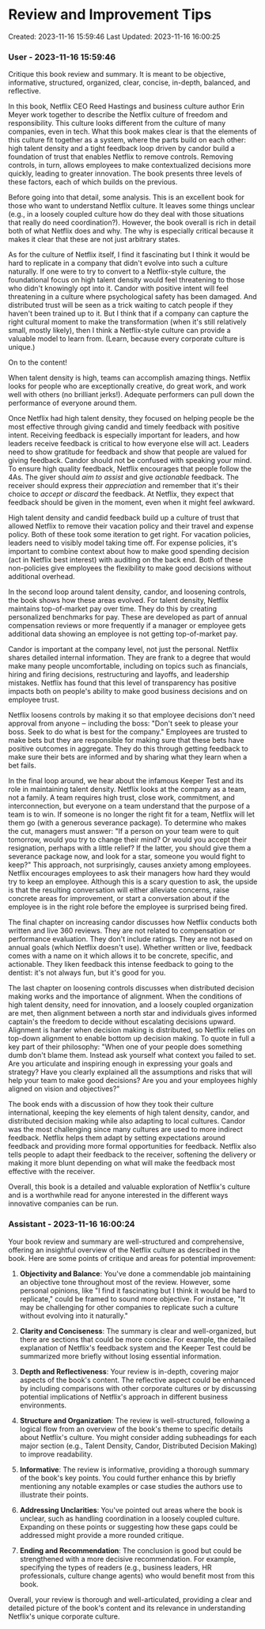 # Review and Improvement Tips

Created: 2023-11-16 15:59:46
Last Updated: 2023-11-16 16:00:25

### User - 2023-11-16 15:59:46

Critique this book review and summary. It is meant to be objective, informative, structured, organized, clear, concise, in-depth, balanced, and reflective.

In this book, Netflix CEO Reed Hastings and business culture author Erin Meyer work together to describe the Netflix culture of freedom and responsibility. This culture looks different from the culture of many companies, even in tech. What this book makes clear is that the elements of this culture fit together as a system, where the parts build on each other: high talent density and a tight feedback loop driven by candor build a foundation of trust that enables Netflix to remove controls. Removing controls, in turn, allows employees to make contextualized decisions more quickly, leading to greater innovation. The book presents three levels of these factors, each of which builds on the previous. 

Before going into that detail, some analysis. This is an excellent book for those who want to understand Netflix culture. It leaves some things unclear (e.g., in a loosely coupled culture how do they deal with those situations that really do need coordination?). However, the book overall is rich in detail both of what Netflix does and why. The why is especially critical because it makes it clear that these are not just arbitrary states. 

As for the culture of Netflix itself, I find it fascinating but I think it would be hard to replicate in a company that didn't evolve into such a culture naturally. If one were to try to convert to a Netflix-style culture, the foundational focus on high talent density would feel threatening to those who didn't knowingly opt into it. Candor with positive intent will feel threatening in a culture where psychological safety has been damaged. And distributed trust will be seen as a trick waiting to catch people if they haven't been trained up to it. But I think that if a company can capture the right cultural moment to make the transformation (when it's still relatively small, mostly likely), then I think a Netflix-style culture can provide a valuable model to learn from. (Learn, because every corporate culture is unique.)

On to the content!

When talent density is high, teams can accomplish amazing things. Netflix looks for people who are exceptionally creative, do great work, and work well with others (no brilliant jerks!). Adequate performers can pull down the performance of everyone around them. 

Once Netflix had high talent density, they focused on helping people be the most effective through giving candid and timely feedback with positive intent. Receiving feedback is especially important for leaders, and how leaders receive feedback is critical to how everyone else will act. Leaders need to show gratitude for feedback and show that people are valued for giving feedback. Candor should not be confused with speaking your mind. To ensure high quality feedback, Netflix encourages that people follow the 4As. The giver should *aim to assist* and give *actionable* feedback. The receiver should express their *appreciation* and remember that it's their choice to *accept or discard* the feedback. At Netflix, they expect that feedback should be given in the moment, even when it might feel awkward. 

High talent density and candid feedback build up a culture of trust that allowed Netflix to remove their vacation policy and their travel and expense policy. Both of these took some iteration to get right. For vacation policies, leaders need to visibly model taking time off. For expense policies, it's important to combine context about how to make good spending decision (act in Netflix best interest) with auditing on the back end. Both of these non-policies give employees the flexibility to make good decisions without additional overhead.

In the second loop around talent density, candor, and loosening controls, the book shows how these areas evolved. For talent density, Netflix maintains top-of-market pay over time. They do this by creating personalized benchmarks for pay. These are developed as part of annual compensation reviews or more frequently if a manager or employee gets additional data showing an employee is not getting top-of-market pay.

Candor is important at the company level, not just the personal. Netflix shares detailed internal information. They are frank to a degree that would make many people uncomfortable, including on topics such as financials, hiring and firing decisions, restructuring and layoffs, and leadership mistakes. Netflix has found that this level of transparency has positive impacts both on people's ability to make good business decisions and on employee trust.

Netflix loosens controls by making it so that employee decisions don't need approval from anyone ‒ including the boss: "Don't seek to please your boss. Seek to do what is best for the company." Employees are trusted to make bets but they are responsible for making sure that these bets have positive outcomes in aggregate. They do this through getting feedback to make sure their bets are informed and by sharing what they learn when a bet fails.

In the final loop around, we hear about the infamous Keeper Test and its role in maintaining talent density. Netflix looks at the company as a team, not a family. A team requires high trust, close work, commitment, and interconnection, but everyone on a team understand that the purpose of a team is to win. If someone is no longer the right fit for a team, Netflix will let them go (with a generous severance package). To determine who makes the cut, managers must answer:
    "If a person on your team were to quit tomorrow, would you try to change their mind? Or would you accept their resignation, perhaps with a little relief? If the latter, you should give them a severance package now, and look for a star, someone you would fight to keep?"
This approach, not surprisingly, causes anxiety among employees. Netflix encourages employees to ask their managers how hard they would try to keep an employee. Although this is a scary question to ask, the upside is that the resulting conversation will either alleviate concerns, raise concrete areas for improvement, or start a conversation about if the employee is in the right role before the employee is surprised being fired.

The final chapter on increasing candor discusses how Netflix conducts both written and live 360 reviews. They are not related to compensation or performance evaluation. They don't include ratings. They are not based on annual goals (which Netflix doesn't use). Whether written or live, feedback comes with a name on it which allows it to be concrete, specific, and actionable. They liken feedback this intense feedback to going to the dentist: it's not always fun, but it's good for you.

The last chapter on loosening controls discusses when distributed decision making works and the importance of alignment. When the conditions of high talent density, need for innovation, and a loosely coupled organization are met, then alignment between a north star and individuals gives informed captain's the freedom to decide without escalating decisions upward. Alignment is harder when decision making is distributed, so Netflix relies on top-down alignment to enable bottom up decision making. To quote in full a key part of their philosophy: "When one of your people does something dumb don't blame them. Instead ask yourself what context you failed to set. Are you articulate and inspiring enough in expressing your goals and strategy? Have you clearly explained all the assumptions and risks that will help your team to make good decisions? Are you and your employees highly aligned on vision and objectives?" 

The book ends with a discussion of how they took their culture international, keeping the key elements of high talent density, candor, and distributed decision making while also adapting to local cultures. Candor was the most challenging since many cultures are used to more indirect feedback. Netflix helps them adapt by setting expectations around feedback and providing more formal opportunities for feedback. Netflix also tells people to adapt their feedback to the receiver, softening the delivery or making it more blunt depending on what will make the feedback most effective with the receiver. 

Overall, this book is a detailed and valuable exploration of Netflix's culture and is a worthwhile read for anyone interested in the different ways innovative companies can be run.

### Assistant - 2023-11-16 16:00:24

Your book review and summary are well-structured and comprehensive, offering an insightful overview of the Netflix culture as described in the book. Here are some points of critique and areas for potential improvement:

1. **Objectivity and Balance**: You've done a commendable job maintaining an objective tone throughout most of the review. However, some personal opinions, like "I find it fascinating but I think it would be hard to replicate," could be framed to sound more objective. For instance, "It may be challenging for other companies to replicate such a culture without evolving into it naturally."

2. **Clarity and Conciseness**: The summary is clear and well-organized, but there are sections that could be more concise. For example, the detailed explanation of Netflix's feedback system and the Keeper Test could be summarized more briefly without losing essential information.

3. **Depth and Reflectiveness**: Your review is in-depth, covering major aspects of the book's content. The reflective aspect could be enhanced by including comparisons with other corporate cultures or by discussing potential implications of Netflix's approach in different business environments.

4. **Structure and Organization**: The review is well-structured, following a logical flow from an overview of the book's theme to specific details about Netflix's culture. You might consider adding subheadings for each major section (e.g., Talent Density, Candor, Distributed Decision Making) to improve readability.

5. **Informative**: The review is informative, providing a thorough summary of the book's key points. You could further enhance this by briefly mentioning any notable examples or case studies the authors use to illustrate their points.

6. **Addressing Unclarities**: You've pointed out areas where the book is unclear, such as handling coordination in a loosely coupled culture. Expanding on these points or suggesting how these gaps could be addressed might provide a more rounded critique.

7. **Ending and Recommendation**: The conclusion is good but could be strengthened with a more decisive recommendation. For example, specifying the types of readers (e.g., business leaders, HR professionals, culture change agents) who would benefit most from this book.

Overall, your review is thorough and well-articulated, providing a clear and detailed picture of the book's content and its relevance in understanding Netflix's unique corporate culture.

